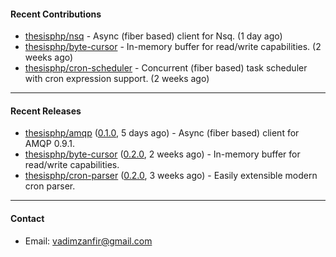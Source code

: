 #### Recent Contributions

- [thesisphp/nsq](https://github.com/thesisphp/nsq) - Async (fiber based) client for Nsq. (1 day ago)
- [thesisphp/byte-cursor](https://github.com/thesisphp/byte-cursor) - In-memory buffer for read/write capabilities. (2 weeks ago)
- [thesisphp/cron-scheduler](https://github.com/thesisphp/cron-scheduler) - Concurrent (fiber based) task scheduler with cron expression support. (2 weeks ago)

---

#### Recent Releases

- [thesisphp/amqp](https://github.com/thesisphp/amqp) ([0.1.0](https://github.com/thesisphp/amqp/releases/tag/0.1.0), 5 days ago) - Async (fiber based) client for AMQP 0.9.1.
- [thesisphp/byte-cursor](https://github.com/thesisphp/byte-cursor) ([0.2.0](https://github.com/thesisphp/byte-cursor/releases/tag/0.2.0), 2 weeks ago) - In-memory buffer for read/write capabilities.
- [thesisphp/cron-parser](https://github.com/thesisphp/cron-parser) ([0.2.0](https://github.com/thesisphp/cron-parser/releases/tag/0.2.0), 3 weeks ago) - Easily extensible modern cron parser.

---

#### Contact

- Email: [vadimzanfir@gmail.com](mailto://vadimzanfir@gmail.com)

